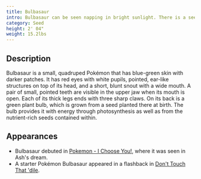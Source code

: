 ```yaml
---
title: Bulbasaur
intro: Bulbasaur can be seen napping in bright sunlight. There is a seed on its back. By soaking up the sun's rays, the seed grows progressively larger. 
category: Seed
height: 2' 04"
weight: 15.2lbs
---
```

## Description
Bulbasaur is a small, quadruped Pokémon that has blue-green skin with darker patches. It has red eyes with white pupils, pointed, ear-like structures on top of its head, and a short, blunt snout with a wide mouth. A pair of small, pointed teeth are visible in the upper jaw when its mouth is open. Each of its thick legs ends with three sharp claws. On its back is a green plant bulb, which is grown from a seed planted there at birth. The bulb provides it with energy through photosynthesis as well as from the nutrient-rich seeds contained within.

## Appearances
- Bulbasaur debuted in [Pokemon - I Choose You!](https://bulbapedia.bulbagarden.net/wiki/EP001), where it was seen in Ash's dream.
- A starter Pokémon Bulbasaur appeared in a flashback in [Don't Touch That 'dile](https://bulbapedia.bulbagarden.net/wiki/EP117).